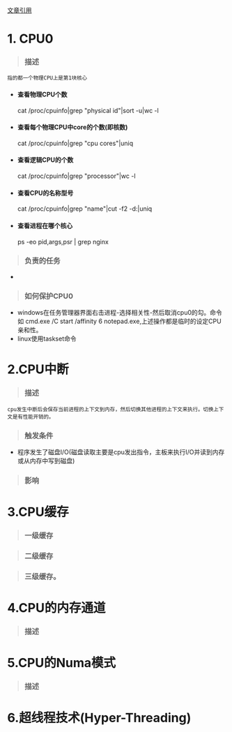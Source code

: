 [文章引用](https://www.cnblogs.com/lubinlew/p/cpu_affinity.html)
# 1. CPU0
> ### 描述
    指的都一个物理CPU上是第1块核心
* #### 查看物理CPU个数
    cat /proc/cpuinfo|grep "physical id"|sort -u|wc -l
* #### 查看每个物理CPU中core的个数(即核数)
    cat /proc/cpuinfo|grep "cpu cores"|uniq
* #### 查看逻辑CPU的个数
    cat /proc/cpuinfo|grep "processor"|wc -l
* #### 查看CPU的名称型号
    cat /proc/cpuinfo|grep "name"|cut -f2 -d:|uniq
* #### 查看进程在哪个核心
    ps -eo pid,args,psr | grep nginx
> ### 负责的任务
* 
> ### 如何保护CPU0
* windows在任务管理器界面右击进程-选择相关性-然后取消cpu0的勾。命令如 cmd.exe /C start /affinity 6 notepad.exe,上述操作都是临时的设定CPU亲和性。
* linux使用taskset命令
# 2.CPU中断
> ### 描述
    cpu发生中断后会保存当前进程的上下文到内存，然后切换其他进程的上下文来执行。切换上下文是有性能开销的。
> ### 触发条件
* 程序发生了磁盘I/O(磁盘读取主要是cpu发出指令，主板来执行I/O并读到内存或从内存中写到磁盘)
> ### 影响

# 3.CPU缓存
> ### 一级缓存

> ### 二级缓存

> ### 三级缓存。


# 4.CPU的内存通道
> ### 描述


# 5.CPU的Numa模式
> ### 描述

# 6.超线程技术(Hyper-Threading)